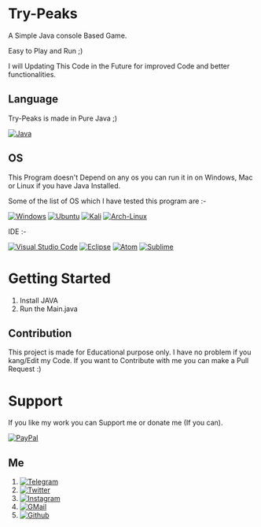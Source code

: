# Try-Peaks
 A Simple Java console Based Game.
 
 Easy to Play and Run ;)

 I will Updating This Code in the Future for improved Code and better functionalities.

## Language
  Try-Peaks is made in Pure Java ;)
  
  [![Java](https://img.shields.io/badge/Java-ED8B00?style=for-the-badge&logo=java&logoColor=white)]()
  
## OS
   This Program doesn't Depend on any os you can run it in on Windows, Mac or Linux if you have Java Installed.
   
   Some of the list of OS which I have tested this program are :-
   
   [![Windows](https://img.shields.io/badge/Windows-0078D6?style=for-the-badge&logo=windows&logoColor=white)]()
   [![Ubuntu](https://img.shields.io/badge/Ubuntu-E95420?style=for-the-badge&logo=ubuntu&logoColor=white)]()
   [![Kali](https://img.shields.io/badge/Kali_Linux-557C94?style=for-the-badge&logo=kali-linux&logoColor=white)]()
   [![Arch-Linux](https://img.shields.io/badge/Arch_Linux-1793D1?style=for-the-badge&logo=arch-linux&logoColor=white)]()
   
   IDE :- 
   
   [![Visual Studio Code](https://img.shields.io/badge/Visual_Studio_Code-0078D4?style=for-the-badge&logo=visual%20studio%20code&logoColor=white)]()
   [![Eclipse](https://img.shields.io/badge/Eclipse-2C2255?style=for-the-badge&logo=eclipse&logoColor=white)]()
   [![Atom](https://img.shields.io/badge/Atom-66595C?style=for-the-badge&logo=Atom&logoColor=white)]()
   [![Sublime](https://img.shields.io/badge/sublime_text-%23575757.svg?&style=for-the-badge&logo=sublime-text&logoColor=important)]()
   
# Getting Started
1) Install JAVA
2) Run the Main.java 

## Contribution
This project is made for Educational purpose only. I have no problem if you kang/Edit my Code. If you want to Contribute with me you can make a Pull Request :)

# Support
If you like my work you can Support me or donate me (If you can).

[![PayPal](https://img.shields.io/badge/PayPal-00457C?style=for-the-badge&logo=paypal&logoColor=white])]()

## Me 
1) [![Telegram](https://img.shields.io/badge/Telegram-2CA5E0?style=for-the-badge&logo=telegram&logoColor=white)](https://t.me/Hellion_OP)
2) [![Twitter](https://img.shields.io/badge/Twitter-1DA1F2?style=for-the-badge&logo=twitter&logoColor=white)](https://twitter.com/Aaryan14032006)
3) [![Instagram](https://img.shields.io/badge/Instagram-E4405F?style=for-the-badge&logo=instagram&logoColor=white)](https://www.instagram.com/aaryan14032006/)
4) [![GMail](https://img.shields.io/badge/Gmail-D14836?style=for-the-badge&logo=gmail&logoColor=white)](aaryan14032006@gmail.com)
5) [![Github](https://img.shields.io/badge/GitHub-100000?style=for-the-badge&logo=github&logoColor=white)](https://github.com/Hellboy-Aaryan)

